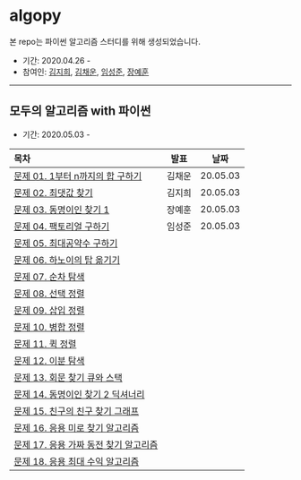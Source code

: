# algopy  

본 repo는 파이썬 알고리즘 스터디를 위해 생성되었습니다.  


* 기간: 2020.04.26 -
* 참여인: [김지희](https://github.com/kjihee), [김채운](https://github.com/3hwooni), [임성준](https://github.com/emma58min), [장예훈](https://github.com/YeHoonJang)
---------------

## 모두의 알고리즘 with 파이썬  
* 기간: 2020.05.03 -

|목차|발표|날짜|
|:------|:---:|---|
|[문제 01. 1부터 n까지의 합 구하기]()|김채운|20.05.03|
|[문제 02. 최댓값 찾기]()|김지희|20.05.03|
|[문제 03. 동명이인 찾기 1](https://github.com/kjihee/algopy/blob/master/yehoon/presentation/ch1-3.pdf)|장예훈|20.05.03|
|[문제 04. 팩토리얼 구하기]()|임성준|20.05.03|
|[문제 05. 최대공약수 구하기]()|||
|[문제 06. 하노이의 탑 옮기기]()|||
|[문제 07. 순차 탐색]()|||
|[문제 08. 선택 정렬]()|||
|[문제 09. 삽입 정렬]()|||
|[문제 10. 병합 정렬]()|||
|[문제 11. 퀵 정렬]()|||
|[문제 12. 이분 탐색]()|||
|[문제 13. 회문 찾기 큐와 스택]()|||
|[문제 14. 동명이인 찾기 2 딕셔너리]()|||
|[문제 15. 친구의 친구 찾기 그래프]()|||
|[문제 16. 응용 미로 찾기 알고리즘]()|||
|[문제 17. 응용 가짜 동전 찾기 알고리즘]()|||
|[문제 18. 응용 최대 수익 알고리즘]()|||
